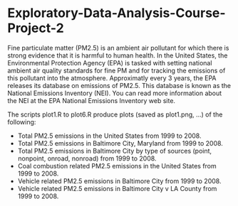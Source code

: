 # Exploratory-Data-Analysis-Course-Project-2


Fine particulate matter (PM2.5) is an ambient air pollutant for which there is strong evidence that it is harmful to human health. In the United States, the Environmental Protection Agency (EPA) is tasked with setting national ambient air quality standards for fine PM and for tracking the emissions of this pollutant into the atmosphere. Approximatly every 3 years, the EPA releases its database on emissions of PM2.5. This database is known as the National Emissions Inventory (NEI). You can read more information about the NEI at the EPA National Emissions Inventory web site.

The scripts plot1.R to plot6.R produce plots (saved as plot1.png, ...) of the following:

- Total PM2.5 emissions in the United States from 1999 to 2008.
- Total PM2.5 emissions in Baltimore City, Maryland from 1999 to 2008.
- Total PM2.5 emissions in Baltimore City by type of sources (point, nonpoint, onroad, nonroad) from 1999 to 2008.
- Coal combustion related PM2.5 emissions in the United States from 1999 to 2008.
- Vehicle related PM2.5 emissions in Baltimore City from 1999 to 2008.
- Vehicle related PM2.5 emissions in Baltimore City v LA County from 1999 to 2008.

